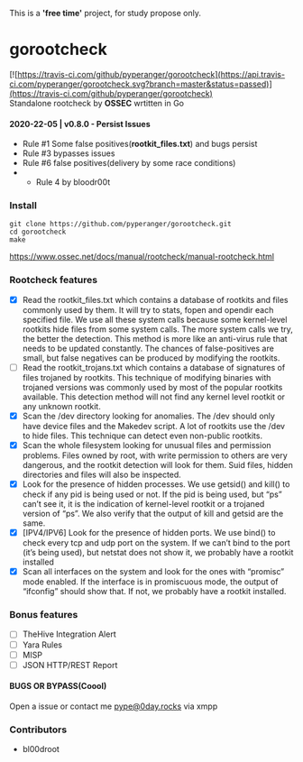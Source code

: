 This is a **'free time'** project, for study propose only.

# gorootcheck
[![https://travis-ci.com/github/pyperanger/gorootcheck](https://api.travis-ci.com/pyperanger/gorootcheck.svg?branch=master&status=passed)](https://travis-ci.com/github/pyperanger/gorootcheck)<br>
Standalone rootcheck by **OSSEC** wrtitten in Go

#### 2020-22-05 | v0.8.0 - Persist Issues
- Rule #1 Some false positives(**rootkit_files.txt**) and bugs persist
- Rule #3 bypasses issues
- Rule #6 false positives(delivery by some race conditions)
- + Rule 4 by bloodr00t

### Install 
```
git clone https://github.com/pyperanger/gorootcheck.git
cd gorootcheck
make
```

https://www.ossec.net/docs/manual/rootcheck/manual-rootcheck.html
### Rootcheck features  
 - [X] Read the rootkit_files.txt which contains a database of rootkits and files commonly used by them. It will try to stats, fopen and opendir each specified file. We use all these system calls because some kernel-level rootkits hide files from some system calls. The more system calls we try, the better the detection. This method is more like an anti-virus rule that needs to be updated constantly. The chances of false-positives are small, but false negatives can be produced by modifying the rootkits.
 - [ ] Read the rootkit_trojans.txt which contains a database of signatures of files trojaned by rootkits. This technique of modifying binaries with trojaned versions was commonly used by most of the popular rootkits available. This detection method will not find any kernel level rootkit or any unknown rootkit.
 - [X] Scan the /dev directory looking for anomalies. The /dev should only have device files and the Makedev script. A lot of rootkits use the /dev to hide files. This technique can detect even non-public rootkits.
- [X] Scan the whole filesystem looking for unusual files and permission problems. Files owned by root, with write permission to others are very dangerous, and the rootkit detection will look for them. Suid files, hidden directories and files will also be inspected.
- [X] Look for the presence of hidden processes. We use getsid() and kill() to check if any pid is being used or not. If the pid is being used, but “ps” can’t see it, it is the indication of kernel-level rootkit or a trojaned version of “ps”. We also verify that the output of kill and getsid are the same.
- [X] [IPV4/IPV6] Look for the presence of hidden ports. We use bind() to check every tcp and udp port on the system. If we can’t bind to the port (it’s being used), but netstat does not show it, we probably have a rootkit installed
- [X] Scan all interfaces on the system and look for the ones with “promisc” mode enabled. If the interface is in promiscuous mode, the output of “ifconfig” should show that. If not, we probably have a rootkit installed.

### Bonus features

- [ ] TheHive Integration Alert
- [ ] Yara Rules
- [ ] MISP
- [ ] JSON HTTP/REST Report

#### BUGS OR BYPASS(Coool)
Open a issue or contact me pype@0day.rocks via xmpp

### Contributors
 - bl00droot
